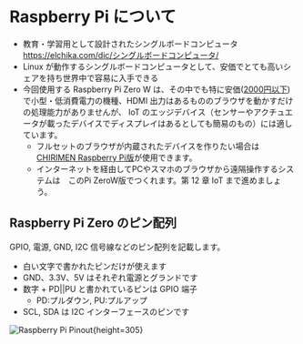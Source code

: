 # Raspberry Pi について

* 教育・学習用として設計されたシングルボードコンピュータ<span class="footnote">https://elchika.com/dic/シングルボードコンピュータ/</span>
* Linux が動作するシングルボードコンピュータとして、安価でとても高いシェアを持ち世界中で容易に入手できる
* 今回使用する Raspberry Pi Zero W は、その中でも特に安価([2000円以下](https://www.switch-science.com/catalog/3200/))で小型・低消費電力の機種、HDMI 出力はあるもののブラウザを動かすだけの処理能力がありませんが、 IoT のエッジデバイス（センサーやアクチュエータが載ったデバイスでディスプレイはあるとしても簡易のもの）には適しています。
  * フルセットのブラウザが内蔵されたデバイスを作りたい場合は[CHIRIMEN Raspberry Pi版](https://tutorial.chirimen.org/raspi/)が使用できます。
  * インターネットを経由してPCやスマホのブラウザから遠隔操作するシステムは　このPi ZeroW版でつくれます。第 12 章 IoT まで進めましょう。

## Raspberry Pi Zero のピン配列

GPIO, 電源, GND, I2C 信号線などのピン配列を記載します。

* 白い文字で書かれたピンだけが使えます
* GND、3.3V、5V はそれぞれ電源とグランドです
* 数字 + PD||PU と書かれているピンは GPIO 端子
  * PD:プルダウン, PU:プルアップ
* SCL, SDA は I2C インターフェースのピンです


![Raspberry Pi Pinout](https://chirimen.org/PiZeroWebSerialConsole/wallpaperS.png){height=305}
